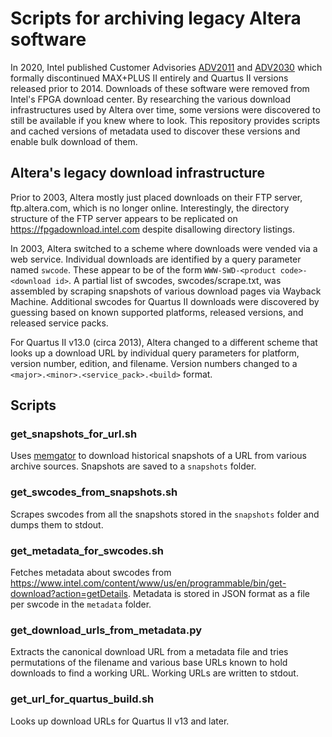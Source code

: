 # Scripts for archiving legacy Altera software

In 2020, Intel published Customer Advisories
[ADV2011](https://www.intel.com/content/dam/www/programmable/us/en/pdfs/literature/pcn/adv2011.pdf)
and
[ADV2030](https://www.intel.com/content/dam/www/programmable/us/en/pdfs/literature/pcn/adv2030.pdf)
which formally discontinued MAX+PLUS II entirely and Quartus II versions
released prior to 2014. Downloads of these software were removed from Intel's
FPGA download center.  By researching the various download infrastructures used
by Altera over time, some versions were discovered to still be available if you
knew where to look.  This repository provides scripts and cached versions of
metadata used to discover these versions and enable bulk download of them.

## Altera's legacy download infrastructure

Prior to 2003, Altera mostly just placed downloads on their FTP server,
ftp.altera.com, which is no longer online.  Interestingly, the directory
structure of the FTP server appears to be replicated on
https://fpgadownload.intel.com despite disallowing directory listings.

In 2003, Altera switched to a scheme where downloads were vended via a web
service. Individual downloads are identified by a query parameter named
`swcode`. These appear to be of the form `WWW-SWD-<product code>-<download id>`.
A partial list of swcodes, swcodes/scrape.txt, was assembled by scraping
snapshots of various download pages via Wayback Machine. Additional swcodes for
Quartus II downloads were discovered by guessing based on known supported
platforms, released versions, and released service packs.

For Quartus II v13.0 (circa 2013), Altera changed to a different scheme that
looks up a download URL by individual query parameters for platform, version
number, edition, and filename. Version numbers changed to a `<major>.<minor>.<service_pack>.<build>` format.

## Scripts

### get_snapshots_for_url.sh

Uses [memgator](https://github.com/oduwsdl/MemGator) to download historical
snapshots of a URL from various archive sources.  Snapshots are saved to a
`snapshots` folder.

### get_swcodes_from_snapshots.sh

Scrapes swcodes from all the snapshots stored in the `snapshots` folder and
dumps them to stdout.

### get_metadata_for_swcodes.sh

Fetches metadata about swcodes from
https://www.intel.com/content/www/us/en/programmable/bin/get-download?action=getDetails.
Metadata is stored in JSON format as a file per swcode in the `metadata` folder.

### get_download_urls_from_metadata.py

Extracts the canonical download URL from a metadata file and tries permutations
of the filename and various base URLs known to hold downloads to find a working
URL.  Working URLs are written to stdout.

### get_url_for_quartus_build.sh

Looks up download URLs for Quartus II v13 and later.